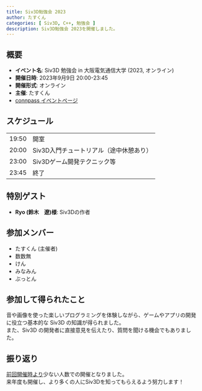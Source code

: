 ```yaml
---
title: Siv3D勉強会 2023
author: たすくん
categories: [ Siv3D, C++, 勉強会 ]
description: Siv3D勉強会 2023を開催しました。
---
```


## 概要
- **イベント名**: Siv3D 勉強会 in 大阪電気通信大学 (2023, オンライン)
- **開催日時**: 2023年9月9日 20:00-23:45
- **開催形式**: オンライン
- **主催**: たすくん
- [connpass イベントページ](https://connpass.com/event/294608/)

## スケジュール
| | |
| ---- | ---- |
| 19:50 | 開室 |
| 20:00 | Siv3D入門チュートリアル（途中休憩あり）|
| 23:00 | Siv3Dゲーム開発テクニック等 |
| 23:45 | 終了 |

## 特別ゲスト
- **Ryo (鈴木　遼)様**: Siv3Dの作者

## 参加メンバー
- たすくん (主催者)
- 数数無
- けん
- みなみん
- ぶっとん

## 参加して得られたこと
音や画像を使った楽しいプログラミングを体験しながら、ゲームやアプリの開発に役立つ基本的な Siv3D の知識が得られました。<br />
また、Siv3D の開発者に直接意見を伝えたり、質問を聞ける機会でもありました。

## 振り返り
[前回開催時より](/activity/Siv3DStudy2022)少ない人数での開催となりました。<br />
来年度も開催し、より多くの人にSiv3Dを知ってもらえるよう努力します！